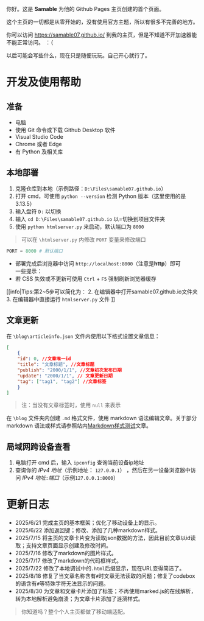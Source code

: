 你好。这是 **Samable** 为他的 Github Pages 主页创建的首个页面。

这个主页的一切都是从零开始的，没有使用官方主题，所以有很多不完善的地方。

你可以访问 <https://samable07.github.io/> 到我的主页，但是不知道不开加速器能不能正常访问。 ：（

以后可能会写些什么，现在只是随便玩玩。自己开心就行了。

# 开发及使用帮助
## 准备
- 电脑
- 使用 Git 命令或下载 Github Desktop 软件
- Visual Studio Code
- Chrome 或者 Edge
- 有 Python 及相关库

## 本地部署
1. 克隆仓库到本地（示例路径：`D:\Files\samable07.github.io`）
2. 打开 cmd，可使用 `python --version` 检测 Python 版本（这里使用的是 3.13.5）
3. 输入盘符 `D:` 以切换
4. 输入 `cd D:\Files\samable07.github.io` 以=切换到项目文件夹
5. 使用 `python htmlserver.py` 来启动，默认端口为 `8000`
> 可以在 `\htmlserver.py` 内修改 `PORT` 变量来修改端口
```python [htmlserver.py 节选]
PORT = 8000 # 默认端口
```

- 部署完成后浏览器中访问 `http://localhost:8000`（注意是**http**）即可  
一些提示：
- 若 CSS 失效或不更新可使用 `Ctrl` + `F5` 强制刷新浏览器缓存

[[info|Tips:第2~5步可以简化为：
2. 在编辑器中打开samable07.github.io文件夹
3. 在编辑器中直接运行 `htmlserver.py` 文件
]]

## 文章更新
在 `\blog\articleinfo.json` 文件内使用以下格式设置文章信息：
```json [articleinfo.json 格式示例]
[
    {
    "id": 0, //文章唯一id
    "title": "文章标题", //文章标题
    "publish": "2000/1/1", //文章初次发布日期
    "update": "2000/1/1", // 文章更新日期
    "tag": ["tag1", "tag2"] //文章标签
    }
]
```

> 注：当没有文章标签时，使用 `null` 来表示

在 `\blog` 文件夹内创建 `.md` 格式文件，使用 markdown 语法编辑文章。关于部分 markdown 语法或样式请参照站内[Markdown样式测试](https://samable07.github.io/blog/article?blog=0)文章。

## 局域网跨设备查看
1. 电脑打开 cmd 后，输入 `ipconfig` 查询当前设备ip地址
2. 查询你的 *IPv4 地址*（示例地址： `127.0.0.1`） ，然后在另一设备浏览器中访问 *IPv4 地址*`:`*端口*（示例`127.0.0.1:8000`）

# 更新日志
- 2025/6/21 
完成主页的基本框架；优化了移动设备上的显示。
- 2025/6/22
添加返回键；修改、添加了几种markdown样式。
- 2025/7/15
将主页的文章卡片变为读取json数据的方法，因此目前文章以id读取；支持文章页面显示创建及修改时间。
- 2025/7/16
修改了markdown的图片样式。
- 2025/7/17
修改了markdown的代码框样式。
- 2025/7/22
修改了本地调试中的`.html`后缀显示，现在URL变得简洁了。
- 2025/8/18
修复了当文章名称含有`#`时文章无法读取的问题；修复了codebox的语含有`#`等特殊字符无法显示的问题。
- 2025/8/30
为文章和文章卡片添加了标签；不再使用marked.js的在线解析，转为本地解析避免崩溃；为文章卡片添加了涟漪样式。

> 你知道吗？整个个人主页都做了移动端适配。
